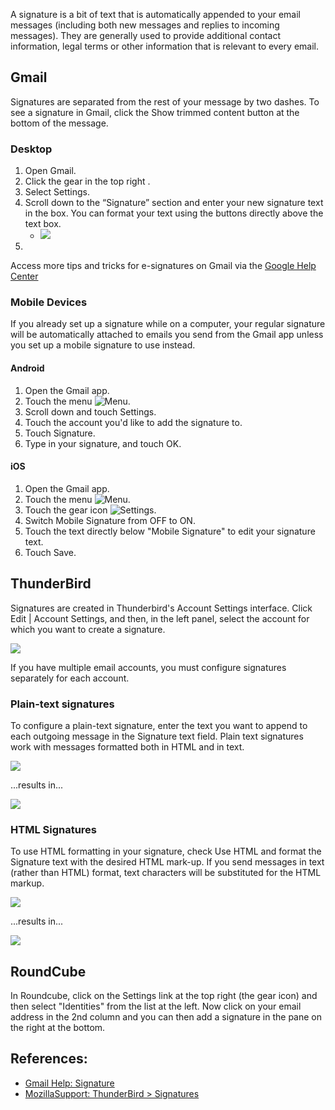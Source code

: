
A signature is a bit of text that is automatically appended to your email messages (including both new messages and replies to incoming messages). They are generally used to provide additional contact information, legal terms or other information that is relevant to every email. 


## Gmail

Signatures are separated from the rest of your message by two dashes. To see a signature in Gmail, click the Show trimmed content button at the bottom of the message.


### Desktop

1. Open Gmail.
1. Click the gear in the top right .
1. Select Settings.
1. Scroll down to the “Signature” section and enter your new signature text in the box. You can format your text using the buttons directly above the text box.
    * ![](https://lh5.ggpht.com/g99GWJ-B05GnVYnpD54GYrRKGMjLp2vxXujGLmIl6zjRU-y7ohGTHbQekH5_LfKB7xNtyFll=w453)
1. 

Access more tips and tricks for e-signatures on Gmail via the [Google Help Center](https://support.google.com/mail/answer/8395?hl=en)

### Mobile Devices

If you already set up a signature while on a computer, your regular signature will be automatically attached to emails you send from the Gmail app unless you set up a mobile signature to use instead.


#### Android

1. Open the Gmail app.
1. Touch the menu ![Menu](https://lh5.ggpht.com/gnm-ty6mnE6vkedDflD8UzuuSYpoeaGMx1Am3m0zH0OkEAkqv3jGJV3cnjkqH75mrrqn=w18-h18). 
1. Scroll down and touch Settings.
1. Touch the account you'd like to add the signature to.
1. Touch Signature.
1. Type in your signature, and touch OK.

#### iOS

1. Open the Gmail app.
1. Touch the menu ![Menu](https://lh5.ggpht.com/gnm-ty6mnE6vkedDflD8UzuuSYpoeaGMx1Am3m0zH0OkEAkqv3jGJV3cnjkqH75mrrqn=w18-h18).
1. Touch the gear icon ![Settings](https://lh6.ggpht.com/snsP5-ODgFFqVJhxS5La7OAqsAmO-GwYWWERMFPW5R4MXcxp0zUZ5Bq6lRFqrvk92lA=w18-h18).
1. Switch Mobile Signature from OFF to ON.
1. Touch the text directly below "Mobile Signature" to edit your signature text.
1. Touch Save.

## ThunderBird

Signatures are created in Thunderbird's Account Settings interface. Click Edit | Account Settings, and then, in the left panel, select the account for which you want to create a signature.

![](https://support.cdn.mozilla.net/media/uploads/gallery/images/2011-03-14-10-05-42-4bdd77.jpg)

If you have multiple email accounts, you must configure signatures separately for each account.

### Plain-text signatures

To configure a plain-text signature, enter the text you want to append to each outgoing message in the Signature text field. Plain text signatures work with messages formatted both in HTML and in text.

![](https://support.cdn.mozilla.net/media/uploads/gallery/images/2011-03-14-10-05-41-ec11a4.jpg)


...results in...


![](https://support.cdn.mozilla.net/media/uploads/gallery/images/2011-03-14-10-05-42-d0a904.jpg)


### HTML Signatures

To use HTML formatting in your signature, check Use HTML and format the Signature text with the desired HTML mark-up. If you send messages in text (rather than HTML) format, text characters will be substituted for the HTML markup.

![](https://support.cdn.mozilla.net/media/uploads/gallery/images/2011-03-14-10-08-04-e206b1.jpg)


...results in...


![](https://support.cdn.mozilla.net/media/uploads/gallery/images/2011-03-14-10-08-07-604582.jpg)




## RoundCube

In Roundcube, click on the Settings link at the top right (the gear icon) and then select "Identities" from the list at the left.  Now click on your email address in the 2nd column and you can then add a signature in the pane on the right at the bottom.


## References:

* [Gmail Help: Signature](https://support.google.com/mail/answer/8395?hl=en)
* [MozillaSupport: ThunderBird > Signatures](https://support.mozilla.org/en-US/kb/signatures#w_html-signatures)
